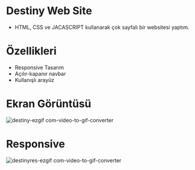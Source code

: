# Destiny Web Site
- HTML, CSS ve JACASCRIPT kullanarak çok sayfalı bir websitesi yaptım.
# Özellikleri
- Responsive Tasarım
- Açılır-kapanır navbar
- Kullanışlı arayüz
# Ekran Görüntüsü

![destiny-ezgif com-video-to-gif-converter](https://github.com/user-attachments/assets/1b11d84e-1695-4229-9360-9818067fd5b1)

# Responsive

![destinyres-ezgif com-video-to-gif-converter](https://github.com/user-attachments/assets/5ab3ca9e-8c3b-4250-a7cf-669870694366)
